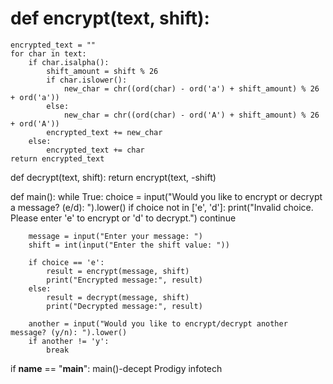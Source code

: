 # def encrypt(text, shift):
    encrypted_text = ""
    for char in text:
        if char.isalpha():
            shift_amount = shift % 26
            if char.islower():
                new_char = chr((ord(char) - ord('a') + shift_amount) % 26 + ord('a'))
            else:
                new_char = chr((ord(char) - ord('A') + shift_amount) % 26 + ord('A'))
            encrypted_text += new_char
        else:
            encrypted_text += char
    return encrypted_text

def decrypt(text, shift):
    return encrypt(text, -shift)

def main():
    while True:
        choice = input("Would you like to encrypt or decrypt a message? (e/d): ").lower()
        if choice not in ['e', 'd']:
            print("Invalid choice. Please enter 'e' to encrypt or 'd' to decrypt.")
            continue
        
        message = input("Enter your message: ")
        shift = int(input("Enter the shift value: "))

        if choice == 'e':
            result = encrypt(message, shift)
            print("Encrypted message:", result)
        else:
            result = decrypt(message, shift)
            print("Decrypted message:", result)
        
        another = input("Would you like to encrypt/decrypt another message? (y/n): ").lower()
        if another != 'y':
            break

if __name__ == "__main__":
    main()-decept
Prodigy infotech 
